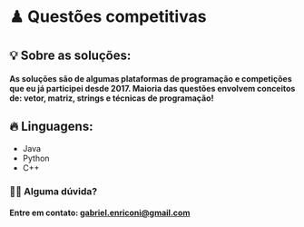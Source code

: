 <h1>♟ Questões competitivas<h1>
  
<h2>💡 Sobre as soluções:
<h4>As soluções são de algumas plataformas de programação e competições que eu já participei desde 2017. Maioria das questões envolvem conceitos de: vetor, matriz, strings e técnicas de programação!</h4>
 
<h2>🔥 Linguagens: </h2>
<ul>
  <li>Java</li>
  <li>Python</li>
  <li>C++</li>
</ul>
  
<h3>🙆‍♀️ Alguma dúvida?</h3>
<h4>Entre em contato: <a href="mailto:gabriel.enriconi@gmail.com">gabriel.enriconi@gmail.com</a></h4>

